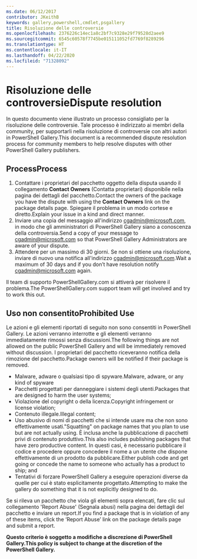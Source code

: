 ```yaml
---
ms.date: 06/12/2017
contributor: JKeithB
keywords: gallery,powershell,cmdlet,psgallery
title: Risoluzione delle controversie
ms.openlocfilehash: 2376226c14ec1a8c2bf7c9328e29f79528d2aee9
ms.sourcegitcommit: 6545c60578f7745be015111052fd7769f8289296
ms.translationtype: HT
ms.contentlocale: it-IT
ms.lasthandoff: 04/22/2020
ms.locfileid: "71328092"
---
```

# <a name="dispute-resolution"></a><span data-ttu-id="d1b5c-103">Risoluzione delle controversie</span><span class="sxs-lookup"><span data-stu-id="d1b5c-103">Dispute resolution</span></span>

<span data-ttu-id="d1b5c-104">In questo documento viene illustrato un processo consigliato per la risoluzione delle controversie. Tale processo è indirizzato ai membri della community, per supportarli nella risoluzione di controversie con altri autori in PowerShell Gallery.</span><span class="sxs-lookup"><span data-stu-id="d1b5c-104">This document is a recommended dispute resolution process for community members to help resolve disputes with other PowerShell Gallery publishers.</span></span>

## <a name="process"></a><span data-ttu-id="d1b5c-105">Process</span><span class="sxs-lookup"><span data-stu-id="d1b5c-105">Process</span></span>

1. <span data-ttu-id="d1b5c-106">Contattare i proprietari del pacchetto oggetto della disputa usando il collegamento **Contact Owners** (Contatta proprietari) disponibile nella pagina dei dettagli del pacchetto.</span><span class="sxs-lookup"><span data-stu-id="d1b5c-106">Contact the owners of the package you have the dispute with using the **Contact Owners** link on the package details page.</span></span>
   <span data-ttu-id="d1b5c-107">Spiegare il problema in un modo cortese e diretto.</span><span class="sxs-lookup"><span data-stu-id="d1b5c-107">Explain your issue in a kind and direct manner.</span></span>
2. <span data-ttu-id="d1b5c-108">Inviare una copia del messaggio all'indirizzo [cgadmin@microsoft.com](mailto:cgadmin@microsoft.com), in modo che gli amministratori di PowerShell Gallery siano a conoscenza della controversia.</span><span class="sxs-lookup"><span data-stu-id="d1b5c-108">Send a copy of your message to [cgadmin@microsoft.com](mailto:cgadmin@microsoft.com) so that PowerShell Gallery Administrators are aware of your dispute.</span></span>
3. <span data-ttu-id="d1b5c-109">Attendere per un massimo di 30 giorni. Se non si ottiene una risoluzione, inviare di nuovo una notifica all'indirizzo [cgadmin@microsoft.com](mailto:cgadmin@microsoft.com).</span><span class="sxs-lookup"><span data-stu-id="d1b5c-109">Wait a maximum of 30 days and if you don’t have resolution notify [cgadmin@microsoft.com](mailto:cgadmin@microsoft.com) again.</span></span>

<span data-ttu-id="d1b5c-110">Il team di supporto PowerShellGallery.com si attiverà per risolvere il problema.</span><span class="sxs-lookup"><span data-stu-id="d1b5c-110">The PowerShellGallery.com support team will get involved and try to work this out.</span></span>

## <a name="prohibited-use"></a><span data-ttu-id="d1b5c-111">Uso non consentito</span><span class="sxs-lookup"><span data-stu-id="d1b5c-111">Prohibited Use</span></span>

<span data-ttu-id="d1b5c-112">Le azioni e gli elementi riportati di seguito non sono consentiti in PowerShell Gallery. Le azioni verranno interrotte e gli elementi verranno immediatamente rimossi senza discussioni.</span><span class="sxs-lookup"><span data-stu-id="d1b5c-112">The following things are not allowed on the public PowerShell Gallery and will be immediately removed without discussion.</span></span>  <span data-ttu-id="d1b5c-113">I proprietari del pacchetto riceveranno notifica della rimozione del pacchetto.</span><span class="sxs-lookup"><span data-stu-id="d1b5c-113">Package owners will be notified if their package is removed.</span></span>

- <span data-ttu-id="d1b5c-114">Malware, adware o qualsiasi tipo di spyware.</span><span class="sxs-lookup"><span data-stu-id="d1b5c-114">Malware, adware, or any kind of spyware</span></span>
- <span data-ttu-id="d1b5c-115">Pacchetti progettati per danneggiare i sistemi degli utenti.</span><span class="sxs-lookup"><span data-stu-id="d1b5c-115">Packages that are designed to harm the user systems;</span></span>
- <span data-ttu-id="d1b5c-116">Violazione del copyright o della licenza.</span><span class="sxs-lookup"><span data-stu-id="d1b5c-116">Copyright infringement or license violation;</span></span>
- <span data-ttu-id="d1b5c-117">Contenuto illegale.</span><span class="sxs-lookup"><span data-stu-id="d1b5c-117">Illegal content;</span></span>
- <span data-ttu-id="d1b5c-118">Uso abusivo di nomi di pacchetti che si intende usare ma che non sono effettivamente usati.</span><span class="sxs-lookup"><span data-stu-id="d1b5c-118">"Squatting" on package names that you plan to use but are not actually using.</span></span> <span data-ttu-id="d1b5c-119">È inclusa anche la pubblicazione di pacchetti privi di contenuto produttivo.</span><span class="sxs-lookup"><span data-stu-id="d1b5c-119">This also includes publishing packages that have zero productive content.</span></span>
  <span data-ttu-id="d1b5c-120">In questi casi, è necessario pubblicare il codice e procedere oppure concedere il nome a un utente che dispone effettivamente di un prodotto da pubblicare.</span><span class="sxs-lookup"><span data-stu-id="d1b5c-120">Either publish code and get going or concede the name to someone who actually has a product to ship; and</span></span>
- <span data-ttu-id="d1b5c-121">Tentativi di forzare PowerShell Gallery a eseguire operazioni diverse da quelle per cui è stato esplicitamente progettato.</span><span class="sxs-lookup"><span data-stu-id="d1b5c-121">Attempting to make the gallery do something that it is not explicitly designed to do.</span></span>

<span data-ttu-id="d1b5c-122">Se si rileva un pacchetto che viola gli elementi sopra elencati, fare clic sul collegamento 'Report Abuse' (Segnala abusi) nella pagina dei dettagli del pacchetto e inviare un report.</span><span class="sxs-lookup"><span data-stu-id="d1b5c-122">If you find a package that is in violation of any of these items, click the ‘Report Abuse’ link on the package details page and submit a report.</span></span>

<span data-ttu-id="d1b5c-123">**Questo criterio è soggetto a modifiche a discrezione di PowerShell Gallery.**</span><span class="sxs-lookup"><span data-stu-id="d1b5c-123">**This policy is subject to change at the discretion of the PowerShell Gallery.**</span></span>
